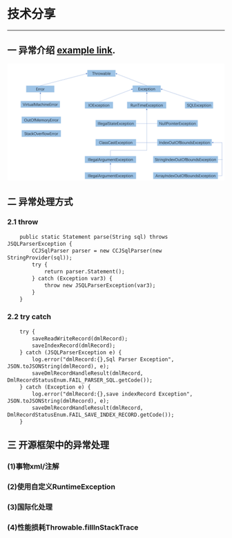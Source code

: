 # 技术分享
---
## 一 异常介绍 [example link](./exception.md).
![exception](./exception.PNG)
## 二 异常处理方式
### 2.1 throw
    
        public static Statement parse(String sql) throws JSQLParserException {
            CCJSqlParser parser = new CCJSqlParser(new StringProvider(sql));
            try {
                return parser.Statement();
            } catch (Exception var3) {
                throw new JSQLParserException(var3);
            }
        }
    
### 2.2 try catch
    
        try {
            saveReadWriteRecord(dmlRecord);
            saveIndexRecord(dmlRecord);
        } catch (JSQLParserException e) {
            log.error("dmlRecord:{},Sql Parser Exception", JSON.toJSONString(dmlRecord), e);
            saveDmlRecordHandleResult(dmlRecord, DmlRecordStatusEnum.FAIL_PARSER_SQL.getCode());
        } catch (Exception e) {
            log.error("dmlRecord:{},save indexRecord Exception", JSON.toJSONString(dmlRecord), e);
            saveDmlRecordHandleResult(dmlRecord, DmlRecordStatusEnum.FAIL_SAVE_INDEX_RECORD.getCode());
        }
    
## 三 开源框架中的异常处理
### (1)事物xml/注解
### (2)使用自定义RuntimeException
### (3)国际化处理
### (4)性能损耗Throwable.fillInStackTrace
